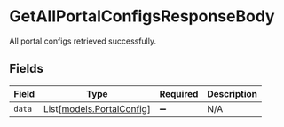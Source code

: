# GetAllPortalConfigsResponseBody

All portal configs retrieved successfully.


## Fields

| Field                                                  | Type                                                   | Required                                               | Description                                            |
| ------------------------------------------------------ | ------------------------------------------------------ | ------------------------------------------------------ | ------------------------------------------------------ |
| `data`                                                 | List[[models.PortalConfig](../models/portalconfig.md)] | :heavy_minus_sign:                                     | N/A                                                    |